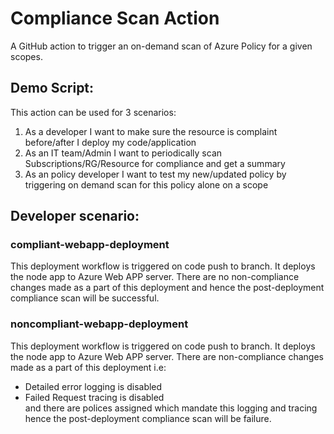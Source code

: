 # Compliance Scan Action

A GitHub action to trigger an on-demand scan of Azure Policy for a given scopes. 

## Demo Script:

This action can be used for 3 scenarios:
1. As a developer I want to make sure the resource is complaint before/after I deploy my code/application
2. As an IT team/Admin I want to periodically scan Subscriptions/RG/Resource for compliance and get a summary 
3. As an policy developer I want to test my new/updated policy by triggering on demand scan for this policy alone on a scope

## Developer scenario:
### compliant-webapp-deployment
This deployment workflow is triggered on code push to branch. It deploys the node app to Azure Web APP server. There are no non-compliance changes made as a part of this deployment and hence the post-deployment compliance scan will be successful.


### noncompliant-webapp-deployment
This deployment workflow is triggered on code push to branch. It deploys the node app to Azure Web APP server. There are  non-compliance changes made as a part of this deployment i.e:
- Detailed error logging is disabled
- Failed Request tracing is disabled <br>
 and there are polices assigned which mandate this logging and tracing hence the post-deployment compliance scan will be failure.
 